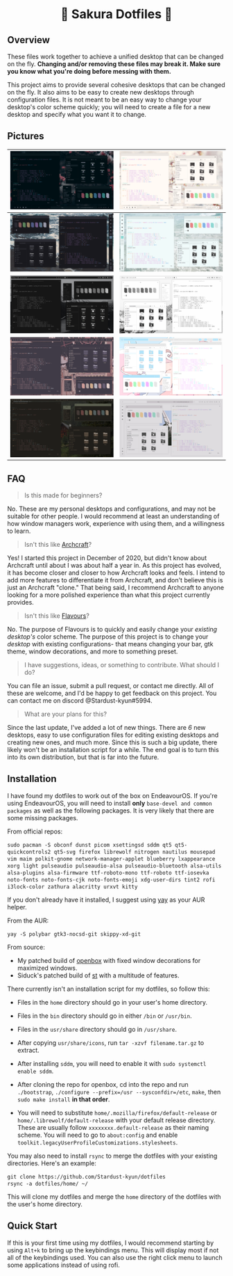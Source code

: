 <center> <h1>🌸 Sakura Dotfiles 🌸</h1></center>

## Overview

These files work together to achieve a unified desktop that can be changed on the fly. **Changing and/or removing these files may break it. Make sure you know what you're doing before messing with them.**

This project aims to provide several cohesive desktops that can be changed on the fly. It also aims to be easy to create new desktops through configuration files. It is not meant to be an easy way to change your desktop's color scheme quickly; you will need to create a file for a new desktop and specify what you want it to change.

## Pictures

| ![Sakura Dark](src/sakuradark.png "Sakura Dark")       | ![Sakura Light](src/sakuralight.png "Sakura Light")       |
| ------------------------------------------------------ | --------------------------------------------------------- |
| ![Ocean Dark](src/oceandark.png "Ocean Dark")          | ![Ocean Light](src/oceanlight.png "Ocean Light")          |
| ![Mountain Dark](src/mountaindark.png "Mountain Dark") | ![Mountain Light](src/mountainlight.png "Mountain Light") |
| ![Noel](src/noel.png "Noel")                           | ![Chon](src/chon.png "Chon")                              |
| ![Cabin](src/cabin.png "Cabin")                        | ![Shuttle](src/shuttle.png "Shuttle")                     |



## FAQ

> Is this made for beginners?

No. These are my personal desktops and configurations, and may not be suitable for other people. I would recommend at least an understanding of how window managers work, experience with using them, and a willingness to learn. 

> Isn't this like [Archcraft](https://archcraft.io/)?

Yes! I started this project in December of 2020, but didn't know about Archcraft until about I was about half a year in. As this project has evolved, it has become closer and closer to how Archcraft looks and feels. I intend to add more features to differentiate it from Archcraft, and don't believe this is just an Archcraft "clone." That being said, I recommend Archcraft to anyone looking for a more polished experience than what this project currently provides.

> Isn't this like [Flavours](https://github.com/Misterio77/flavours)?

No. The purpose of Flavours is to quickly and easily change your *existing desktop's* color scheme. The purpose of this project is to change your *desktop* with existing configurations- that means changing your bar, gtk theme, window decorations, and more to something preset.

> I have suggestions, ideas, or something to contribute. What should I do?

You can file an issue, submit a pull request, or contact me directly. All of these are welcome, and I'd be happy to get feedback on this project. You can contact me on discord @Stardust-kyun#5994.

> What are your plans for this?

Since the last update, I've added a lot of new things. There are *6* new desktops, easy to use configuration files for editing existing desktops and creating new ones, and much more. Since this is such a big update, there likely won't be an installation script for a while. The end goal is to turn this into its own distribution, but that is far into the future.

## Installation

I have found my dotfiles to work out of the box on EndeavourOS. If you're using EndeavourOS, you will need to install **only** `base-devel and common packages` as well as the following packages. It is very likely that there are some missing packages.

From official repos:
```
sudo pacman -S obconf dunst picom xsettingsd sddm qt5 qt5-quickcontrols2 qt5-svg firefox librewolf nitrogen nautilus mousepad vim maim polkit-gnome network-manager-applet blueberry lxappearance xorg light pulseaudio pulseaudio-alsa pulseaudio-bluetooth alsa-utils alsa-plugins alsa-firmware ttf-roboto-mono ttf-roboto ttf-iosevka noto-fonts noto-fonts-cjk noto-fonts-emoji xdg-user-dirs tint2 rofi i3lock-color zathura alacritty urxvt kitty
```


If you don't already have it installed, I suggest using [yay](https://aur.archlinux.org/packages/yay/) as your AUR helper.

From the AUR:
```
yay -S polybar gtk3-nocsd-git skippy-xd-git
```

From source:

- My patched build of [openbox](https://github.com/Stardust-kyun/openbox) with fixed window decorations for maximized windows.
- Siduck's patched build of [st](https://github.com/siduck/st) with a multitude of features.

There currently isn't an installation script for my dotfiles, so follow this:

- Files in the `home` directory should go in your user's home directory.

- Files in the `bin` directory should go in either `/bin` or `/usr/bin`.

- Files in the `usr/share` directory should go in `/usr/share`.

- After copying `usr/share/icons`, run `tar -xzvf filename.tar.gz` to extract.

- After installing `sddm`, you will need to enable it with `sudo systemctl enable sddm`.

- After cloning the repo for openbox, cd into the repo and run `./bootstrap`, `./configure --prefix=/usr --sysconfdir=/etc`, `make`, then `sudo make install` **in that order**.

- You will need to substitute `home/.mozilla/firefox/default-release` or `home/.librewolf/default-release`  with your default release directory. These are usually follow `xxxxxxxx.default-release` as their naming scheme. You will need to go to `about:config` and enable `toolkit.legacyUserProfileCustomizations.stylesheets`.

You may also need to install `rsync` to merge the dotfiles with your existing directories. Here's an example:

```
git clone https://github.com/Stardust-kyun/dotfiles
rsync -a dotfiles/home/ ~/
```

This will clone my dotfiles and merge the `home` directory of the dotfiles with the user's home directory.

## Quick Start

If this is your first time using my dotfiles, I would recommend starting by using `Alt+k` to bring up the keybindings menu. This will display most if not all of the keybindings used. You can also use the right click menu to launch some applications instead of using rofi.